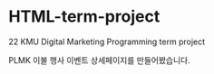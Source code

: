 # HTML-term-project
22 KMU Digital Marketing Programming term project

PLMK 이불 행사 이벤트 상세페이지를 만들어봤습니다.